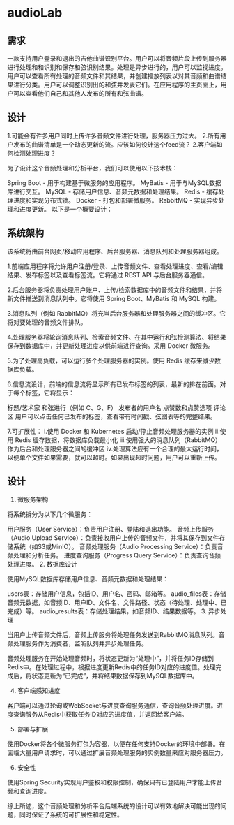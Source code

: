 # audioLab
## 需求
一款支持用户登录和退出的吉他曲谱识别平台。用户可以将音频片段上传到服务器进行处理和和识别和保存和弦识别结果。处理是异步进行的，用户可以监视进度。用户可以查看所有处理的音频文件和其结果，并创建播放列表以对其音频和曲谱结果进行分类。用户可以调整识别出的和弦并发表它们。在应用程序的主页面上，用户可以查看他们自己和其他人发布的所有和弦曲谱。

## 设计
1.可能会有许多用户同时上传许多音频文件进行处理，服务器压力过大。
2.所有用户发布的曲谱清单是一个动态更新的流。应该如何设计这个feed流？
2.客户端如何检测处理进度？

为了设计这个音频处理和分析平台，我们可以使用以下技术栈：

Spring Boot - 用于构建基于微服务的应用程序。
MyBatis - 用于与MySQL数据库进行交互。
MySQL - 存储用户信息、音频元数据和处理结果。
Redis - 缓存处理进度和实现分布式锁。
Docker - 打包和部署微服务。
RabbitMQ - 实现异步处理和进度更新。
以下是一个概要设计：



## 系统架构
该系统将由前台网页/移动应用程序、后台服务器、消息队列和处理服务器组成。

1.前端应用程序将允许用户注册/登录、上传音频文件、查看处理进度、查看/编辑结果、发布标签以及查看标签流。它将通过 REST API 与后台服务器通信。

2.后台服务器将负责处理用户账户、上传/检索数据库中的音频文件和结果，并将新文件推送到消息队列中。它将使用 Spring Boot、MyBatis 和 MySQL 构建。

3.消息队列（例如 RabbitMQ）将充当后台服务器和处理服务器之间的缓冲区。它将对要处理的音频文件排队。

4.处理服务器将轮询消息队列、检索音频文件、在其中运行和弦检测算法、将结果保存到数据库中，并更新处理进度以供前端进行查询。采用 Docker 微服务。

5.为了处理高负载，可以运行多个处理服务器的实例。使用 Redis 缓存来减少数据库负载。

6.信息流设计，前端的信息流将显示所有已发布标签的列表，最新的排在前面。对于每个标签，它将显示：

标题/艺术家
和弦进行（例如 C、G、F）
发布者的用户名
点赞数和点赞选项
评论区
用户可以点击任何已发布的标签，查看带有时间戳、弦图表等的完整结果。

7.可扩展性：
i.使用 Docker 和 Kubernetes 启动/停止音频处理服务器的实例
ii.使用 Redis 缓存数据，将数据库负载最小化
iii.使用强大的消息队列（RabbitMQ）作为后台和处理服务器之间的缓冲区
iv.处理算法应有一个合理的最大运行时间，以便单个文件如果需要，就可以超时。如果出现超时问题，用户可以重新上传。


## 设计

1. 微服务架构

将系统拆分为以下几个微服务：

用户服务（User Service）：负责用户注册、登陆和退出功能。
音频上传服务（Audio Upload Service）：负责接收用户上传的音频文件，并将其保存到文件存储系统（如S3或MinIO）。
音频处理服务（Audio Processing Service）：负责音频处理和分析任务。
进度查询服务（Progress Query Service）：负责查询音频处理进度。
2. 数据库设计

使用MySQL数据库存储用户信息、音频元数据和处理结果：

users表：存储用户信息，包括ID、用户名、密码、邮箱等。
audio_files表：存储音频元数据，如音频ID、用户ID、文件名、文件路径、状态（待处理、处理中、已完成）等。
audio_results表：存储处理结果，如音频ID、结果数据等。
3. 异步处理

当用户上传音频文件后，音频上传服务将处理任务发送到RabbitMQ消息队列。音频处理服务作为消费者，监听队列并异步处理任务。

音频处理服务在开始处理音频时，将状态更新为“处理中”，并将任务ID存储到Redis中。在处理过程中，根据进度更新Redis中的任务ID对应的进度值。处理完成后，将状态更新为“已完成”，并将结果数据保存到MySQL数据库中。

4. 客户端感知进度

客户端可以通过轮询或WebSocket与进度查询服务通信，查询音频处理进度。进度查询服务从Redis中获取任务ID对应的进度值，并返回给客户端。

5. 部署与扩展

使用Docker将各个微服务打包为容器，以便在任何支持Docker的环境中部署。在面临大量用户请求时，可以通过扩展音频处理服务的实例数量来应对服务器压力。

6. 安全性

使用Spring Security实现用户鉴权和权限控制，确保只有已登陆用户才能上传音频和查询进度。

综上所述，这个音频处理和分析平台后端系统的设计可以有效地解决可能出现的问题，同时保证了系统的可扩展性和稳定性。

